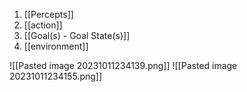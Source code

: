 1. [[Percepts]]
2. [[action]]
3. [[Goal(s) - Goal State(s)]]
4. [[environment]]

![[Pasted image 20231011234139.png]]
![[Pasted image 20231011234155.png]]
